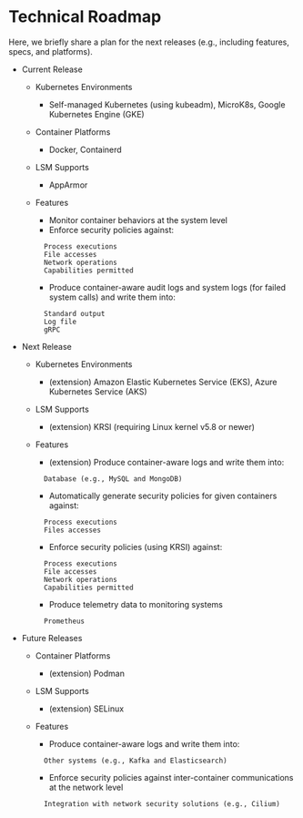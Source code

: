 # Technical Roadmap

Here, we briefly share a plan for the next releases \(e.g., including features, specs, and platforms\).

* Current Release

  * Kubernetes Environments

    * Self-managed Kubernetes \(using kubeadm\), MicroK8s, Google Kubernetes Engine \(GKE\)

  * Container Platforms

    * Docker, Containerd

  * LSM Supports

    * AppArmor

  * Features

    * Monitor container behaviors at the system level
    * Enforce security policies against:

    ```text
      Process executions  
      File accesses  
      Network operations  
      Capabilities permitted
    ```

    * Produce container-aware audit logs and system logs \(for failed system calls\) and write them into:

    ```text
      Standard output  
      Log file  
      gRPC
    ```

* Next Release

  * Kubernetes Environments

    * \(extension\) Amazon Elastic Kubernetes Service \(EKS\), Azure Kubernetes Service \(AKS\)

  * LSM Supports

    * \(extension\) KRSI \(requiring Linux kernel v5.8 or newer\)

  * Features

    * \(extension\) Produce container-aware logs and write them into:

    ```text
      Database (e.g., MySQL and MongoDB)
    ```

    * Automatically generate security policies for given containers against:

    ```text
      Process executions  
      Files accesses
    ```

    * Enforce security policies \(using KRSI\) against:

    ```text
      Process executions  
      File accesses  
      Network operations  
      Capabilities permitted
    ```

    * Produce telemetry data to monitoring systems

    ```text
      Prometheus
    ```

* Future Releases

  * Container Platforms

    * \(extension\) Podman

  * LSM Supports

    * \(extension\) SELinux

  * Features

    * Produce container-aware logs and write them into:

    ```text
      Other systems (e.g., Kafka and Elasticsearch)
    ```

    * Enforce security policies against inter-container communications at the network level

    ```text
      Integration with network security solutions (e.g., Cilium)
    ```
